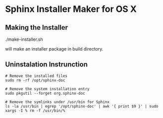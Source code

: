 Sphinx Installer Maker for OS X
==============================

## Making the Installer

./make-installer.sh

will make an installer package in build directory.

## Uninstalation Instrunction

```
# Remove the installed files
sudo rm -rf /opt/sphinx-doc

# Remove the system installation entry
sudo pkgutil --forget org.sphinx-doc

# Remove the symlinks under /usr/bin for Sphinx
ls -la /usr/bin | egrep '/opt/sphinx-doc' | awk '{ print $9 }' | sudo xargs -I % rm -f /usr/bin/%

```
